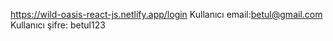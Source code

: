 https://wild-oasis-react-js.netlify.app/login
Kullanıcı email:betul@gmail.com
Kullanıcı şifre: betul123
